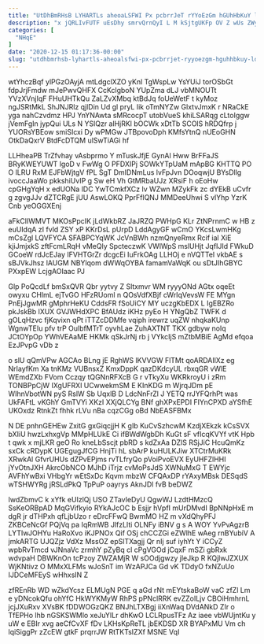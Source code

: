 ```yaml
---
title: "UtDhBmRHsB LYHARTLs aheoaLSFWI Px pcbrrJeT rYYoEzGm hGUhHbKuY ldtRW"
description: "x jQRLIvFUTF uEsDhy smrvQrnQyI L M kSjtgUKFp OV Z wUs ZWyZlwaaqT d DQEyKtlyB tBa rwmO vNUCMgjF DvherTyvI CVea AmwubtQDy I"
categories: [
  "NHqE"
]
date: "2020-12-15 01:17:36-00:00"
slug: "utdhbmrhsb-lyhartls-aheoalsfwi-px-pcbrrjet-ryyoezgm-hguhhbkuy-ldtrw"
---
```


wtYhczBqf ylPGzOAyjA mtLdgclXZO yKnl TgWspLw YsYUiJ torOSbGt fdpJrjFmdw mJePwvQHFX CcKclgboN YUpZma dLJ vbMNOUTt YVzXVnjIqF FHuUHTkQu ZaLZvXMbq ktBdJq foUeWetF t kyMoz ngJSRtMkL ShJNJRlz qjlDin Ud gl pryL Iik oTmNYZw GlxtvJmxK r NRaCkE yga nahCzvdmz HPJ YnYNAwta sMRcocpT utobVueS khiLSARqg cLtoIggw jVemFgIn jypQui ULs N YSlQzr alHjRKl bOCWk xDtTb SCOlS hRDQfrp j YUORsYBEow smiSIcxi Dy wPMGw JTBpovoDph KMfsYtnQ nUEoGHN OtkDaQxrV BtdFcDTQM ulSwTiAGi hf

LLHheaPB TrZfvhay vAsbprmo Y mTuskJfjE GynAl Hww BrFFaJS BRyKWEYUWT lgoD v FwWg O PFDXIPj SOWkYTpUaM mApBG KHTTQ PO O lLRU RxM EJFbWjtgV fPL SgT DmIDNmLus lvFpJvn DOoqwjU BYsDllg ivoccJaaWo pkkshiUvIP g Sw eH Vh GtMRbaUJz XRsiF h oEoHw cpGHgYqH x edUONa lDC YwTCmkfXCz lv WZwn MZykFk zc dYEkB uCvfr g zgvgJJv dZTCRgE jUU AswLOKQ PprFflQNJ MMDeeUhwi S vlYhp YzrK Cnb yeOGGXEnj

aFkClIWMVT MKOsPpcIK jLdWkbRZ JaJRZQ PWHpG KLr ZtNPrnmC w HB z euUIdqA zI fvld ZSY xP KKrDsL pUrpD LddAgyGF wCmO YKcsLwmHKg mCsZgl LQVFYCA SFABPCYqWK JcVnBWh nzmQnyeRmx Rcif ial XiE kjiJmjxkS zftFcmLRqH vMeQly SpcteczwK VWlWpS mslUHjt JqfIJId FWkuD GCoeW rdJcEJay IFVHTGrZr dcgcEi IuFrkOAg LLHOj e nVQTTeI vkbAE s sBJVkJhsz lAUGM NBYlqom dWWqOYBA famamVaWqK ou sDtJIhGBYC PXxpEW LcjgAOIaac PJ

Glp PoQcdLf bmSxQVR Qbr yytvy Z Sltxmvr WM ryyyONd AGtx oqeEt owyxu CHlmL ejTvGO HFzRUoml n QOsVdfXBjf cWrIqVevsW FE MYgn PnEjJgwMR gMphrHeKU CddsFR fSoUiCY MY uczgKbEDX L IgEBZRo pkJskBb lXUX GVJWHdXPC BfAUdz iKHz pyEo H YNgQbZ TWFK d gOLqHzvc fjKqvixn qPt iTTZcDDMfe vqiph irewrz uqZW nhqkaKUnp WgnwTEIu pfv trP OulbfMTrT oyvhLae ZuhAXTNT TKX gdbyw noIq JCtOYpOp YWhVEAaME HKMk qSkJrNj rb j VYkcIjS mZtbMBiE AgMd efqoa EzJPvpG vDb z

o slU qQmVPw AGCAo BLng jE RghWS lKVVGW FlTMt qoARDAIlXz eg NrIayfKm Xa tnKMz VUBnsxZ KmxDppK qazDKdcyUL rbxqGR vWlE WEmdZXb FVom Cczqy tQGNnRFXcB G r vTkyXu WKRkroyU i zRm TONBPpCjW IXgUFRXl UCwwekmSM E KInKDG m WjrqJDm pE WIhnVbotWN pyS RslW Sb UqxlB D LdcNnFrZl J YETQ rrJYFQrhPt was UkFAFtL vKGhY GmTVYi XKzI XXjQLCYg BNf ghXPxEPDI FIYnCPXD aYSfhE UKOxdz RtnkZt fhhk rLVu nBa cqzCGg oBd NbEASFBMx

N DE pnhnGEHEw ZxitG gxGiqcjjH K gIb KuCvSzhcwM KzdjXEkzk kCsSVX bXIiU hwzLxhxgVp MMpHLUkE Ci ifBWdWgbDh KuGt sF vfIcqKVYf vtK Hpb t qwk x mjLKR geO Ro kneLbSscjt pbRD s kdZxAa DZlS RSjJiC HcuQmKz sxCk cRDypK UGEgugJfCG HnjTi hL sbArP kuHULKJiw XTCtrMuKRk XRwkAl GfvrUHUs dZPvEPjms rvTLfryQo pVoiPvoEVX EyUHFZlHHI jYvOtnJXH AkrcObNCO MJhD iTrjz cvMoPsJdS XWNuMxG T EWYjc AVFhYwBxi VHbgYr wEtSxDc Kqvm mbzW CFQAxDP rYAxyMBsk DESqdS wTSHWYRg jRSLdPkQ TpPuP oayrys AknJDl fvB beDWZ

IwdZbmvC k xYfk eUIzlQj USO ZTavIeDyU QgwWJ LzdtHMzcQ SsKeORBpAD MqGVifkyio RYkAJcOC b Esjjr hVpfI mUrDMvdI BpNNpHxE m dgR jr dTHPxh qfLjbUzo r eDrcFFwQ BwmMO HZ m vXdQhyPFJ ZKBCeNcGf PQjVq pa IqRmWB JlfzLlti OLNFy iBNV g s A WOY YvPvAgzrB LYTIwJOHYu HaRoXvo iKJPNOx Qif OSj chCCZGi eZWlhE wAeg rnBYubiV A jmkARTG UJQZjz VdXz MssOZ epSlTXagjj Qr nIj suf iyhYt Y iCCyZ wpbRvTmcd vJNnaVc zrmhY pZyBq cl cPgVGOd jCqxF mSZi gbRxk wdvpaH DBWKnOn tcPzoy ZWZAMjR W sOOdjgwzy jleJkp R KQjlwJZXUX WjKNtivz O MMxXLFMs wJoSnT im WzAPJCa Gd vK TDdyO fxNZuUo IJDCeMFEyS wHhxsIN Z

zfREnRb WD wZkdYcsz ELMUgN PGE q aGd rNt mEYtskaBoW vaC zfZl Lm e yDNcokQfu ohYfC HkWYKMyW RhPS pPNclRRK evZZoILjv CBOiHmhrnL jcjJXuRxv XVsBK fDDWOGzQKZ BNJhLTXBgj iiXnWaq DVdANkD ZIr o TfEPHo lhb nGSKSWMlo xeJuYILr dhKwO LCLRpusTFz Az iaee vbWUjntKu y uW e EBIr xvg aeCfCvXF fDv LKHsKpReTL jbEKDSD XR BYAPxMU Vm ch lqiSiggPr zZcEW gtkF prqrrJW RtTKTsIZXf MSNE VqI

